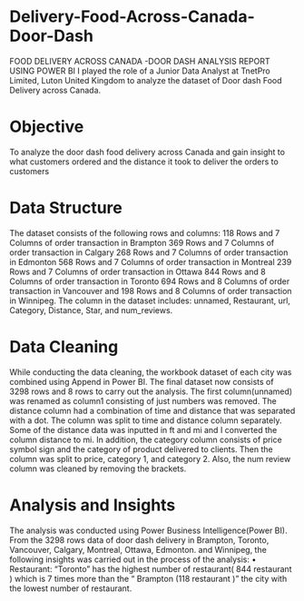 # Delivery-Food-Across-Canada-Door-Dash

FOOD DELIVERY ACROSS CANADA -DOOR DASH ANALYSIS REPORT USING POWER BI
I played the role of a Junior Data Analyst at TnetPro Limited, Luton United Kingdom to analyze the dataset of Door dash Food Delivery across Canada.
 

# Objective
To analyze the door dash food delivery across Canada  and gain insight to what customers ordered and the distance it took to deliver the orders to customers

# Data Structure
The dataset consists of  the following rows and columns:
118 Rows and 7 Columns of order transaction in Brampton
369 Rows and 7 Columns of order transaction in Calgary
268 Rows and 7 Columns of order transaction in Edmonton
568 Rows and 7 Columns of order transaction in Montreal
239 Rows and 7 Columns of order transaction in Ottawa
844 Rows and 8 Columns of order transaction in Toronto
694 Rows and 8 Columns of order transaction in Vancouver and 
198 Rows and 8  Columns of order transaction in Winnipeg.
  The column in the dataset includes: unnamed, Restaurant, url,  Category, Distance, Star, and num_reviews.

# Data Cleaning
While conducting the data cleaning,  the workbook dataset  of each city  was combined using Append in Power BI. The  final dataset now consists of  3298 rows and 8 rows  to carry out the analysis. The first column(unnamed) was renamed as column1 consisting of just numbers was removed.
The distance column  had a combination of  time and distance that was separated with a dot. The column was split to time and distance column separately.  Some of the distance data was inputted in ft and mi and I converted the column distance to mi.
In addition, the category column consists of price symbol sign and the category of product delivered to clients. Then the column was split to price, category 1, and category 2. Also, the num review column was cleaned by removing the brackets. 

# Analysis and Insights
The analysis was conducted using Power Business Intelligence(Power BI).
From the 3298 rows  data of door dash delivery  in  Brampton, Toronto, Vancouver, Calgary,  Montreal, Ottawa, Edmonton. and Winnipeg, the following insights was carried out in the process of the analysis:
•	Restaurant: “Toronto” has the highest number of restaurant( 844 restaurant  ) which  is  7 times more  than the “ Brampton (118 restaurant )” the  city with the lowest  number of  restaurant.
